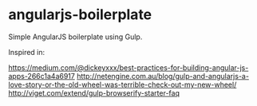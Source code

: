 angularjs-boilerplate
=====================

Simple AngularJS boilerplate using Gulp.


Inspired in:

https://medium.com/@dickeyxxx/best-practices-for-building-angular-js-apps-266c1a4a6917
http://netengine.com.au/blog/gulp-and-angularjs-a-love-story-or-the-old-wheel-was-terrible-check-out-my-new-wheel/
http://viget.com/extend/gulp-browserify-starter-faq

